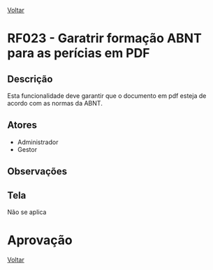 [Voltar](../req_fun.md)

# RF023 - Garatrir formação ABNT para as perícias em PDF

## Descrição

Esta funcionalidade deve garantir que o documento em pdf esteja de acordo com as normas da ABNT.

## Atores

- Administrador
- Gestor

## Observações

## Tela

Não se aplica

# Aprovação

[Voltar](../req_fun.md)
